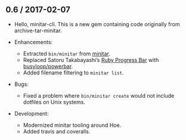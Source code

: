 ## 0.6 / 2017-02-07

*   Hello, minitar-cli. This is a new gem containing code originally from
    archive-tar-minitar.

*   Enhancements:

    *   Extracted `bin/minitar` from [minitar][].
    *   Replaced Satoru Takabayashi’s [Ruby Progress Bar][] with
        [busyloop/powerbar][].
    *   Added filename filtering to `minitar list`.

*   Bugs:

    *   Fixed a problem where `bin/minitar create` would not include dotfiles
        on Unix systems.

*   Development:

    *   Modernized minitar tooling around Hoe.
    *   Added travis and coveralls.

[minitar]: https://github.com/halostatue/minitar
[Ruby Progress Bar]: https://namazu.org/~satoru/ruby-progressbar/
[busyloop/powerbar]: https://github.com/busyloop/powerbar

